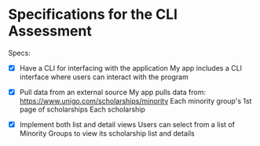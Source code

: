 # Specifications for the CLI Assessment

Specs:
- [x] Have a CLI for interfacing with the application
      My app includes a CLI interface where users can interact with the program
      
- [x] Pull data from an external source
      My app pulls data from:
         https://www.unigo.com/scholarships/minority
         Each minority group's 1st page of scholarships
         Each scholarship
         
- [x] Implement both list and detail views
      Users can select from a list of Minority Groups to view its scholarship list and details

